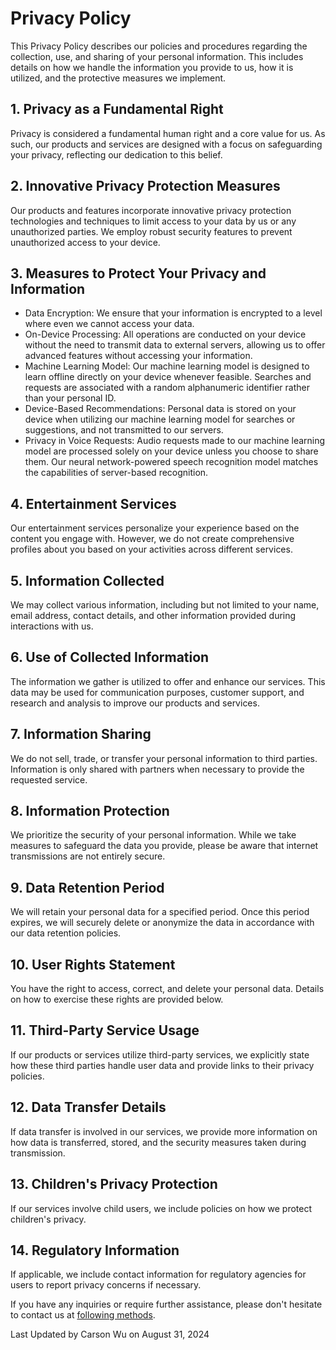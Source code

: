 # Privacy Policy

This Privacy Policy describes our policies and procedures regarding the collection, use, and sharing of your personal information. This includes details on how we handle the information you provide to us, how it is utilized, and the protective measures we implement.

## 1. Privacy as a Fundamental Right

Privacy is considered a fundamental human right and a core value for us. As such, our products and services are designed with a focus on safeguarding your privacy, reflecting our dedication to this belief.

## 2. Innovative Privacy Protection Measures

Our products and features incorporate innovative privacy protection technologies and techniques to limit access to your data by us or any unauthorized parties. We employ robust security features to prevent unauthorized access to your device.

## 3. Measures to Protect Your Privacy and Information

- Data Encryption: We ensure that your information is encrypted to a level where even we cannot access your data.
- On-Device Processing: All operations are conducted on your device without the need to transmit data to external servers, allowing us to offer advanced features without accessing your information.
- Machine Learning Model: Our machine learning model is designed to learn offline directly on your device whenever feasible. Searches and requests are associated with a random alphanumeric identifier rather than your personal ID.
- Device-Based Recommendations: Personal data is stored on your device when utilizing our machine learning model for searches or suggestions, and not transmitted to our servers.
- Privacy in Voice Requests: Audio requests made to our machine learning model are processed solely on your device unless you choose to share them. Our neural network-powered speech recognition model matches the capabilities of server-based recognition.

## 4. Entertainment Services

Our entertainment services personalize your experience based on the content you engage with. However, we do not create comprehensive profiles about you based on your activities across different services.

## 5. Information Collected

We may collect various information, including but not limited to your name, email address, contact details, and other information provided during interactions with us.

## 6. Use of Collected Information

The information we gather is utilized to offer and enhance our services. This data may be used for communication purposes, customer support, and research and analysis to improve our products and services.

## 7. Information Sharing

We do not sell, trade, or transfer your personal information to third parties. Information is only shared with partners when necessary to provide the requested service.

## 8. Information Protection

We prioritize the security of your personal information. While we take measures to safeguard the data you provide, please be aware that internet transmissions are not entirely secure.

## 9. Data Retention Period

We will retain your personal data for a specified period. Once this period expires, we will securely delete or anonymize the data in accordance with our data retention policies.

## 10. User Rights Statement

You have the right to access, correct, and delete your personal data. Details on how to exercise these rights are provided below.

## 11. Third-Party Service Usage

If our products or services utilize third-party services, we explicitly state how these third parties handle user data and provide links to their privacy policies.

## 12. Data Transfer Details

If data transfer is involved in our services, we provide more information on how data is transferred, stored, and the security measures taken during transmission.

## 13. Children's Privacy Protection

If our services involve child users, we include policies on how we protect children's privacy.

## 14. Regulatory Information

If applicable, we include contact information for regulatory agencies for users to report privacy concerns if necessary.

If you have any inquiries or require further assistance, please don't hesitate to contact us at [following methods](https://carson-we.github.io/contact.html).

Last Updated by Carson Wu on August 31, 2024
